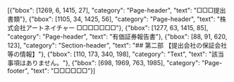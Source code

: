 [{"bbox": [1269, 6, 1415, 27], "category": "Page-header", "text": "□□□提出書類"}, {"bbox": [1105, 34, 1425, 56], "category": "Page-header", "text": "株式会社アートネイチャー □□□□□□□"}, {"bbox": [1277, 63, 1415, 85], "category": "Page-header", "text": "有価証券報告書"}, {"bbox": [88, 91, 620, 123], "category": "Section-header", "text": "## 第二部 【提出会社の保証会社等の情報】"}, {"bbox": [110, 173, 340, 198], "category": "Text", "text": "該当事項はありません。"}, {"bbox": [698, 1969, 763, 1985], "category": "Page-footer", "text": "□□□□□□"}]